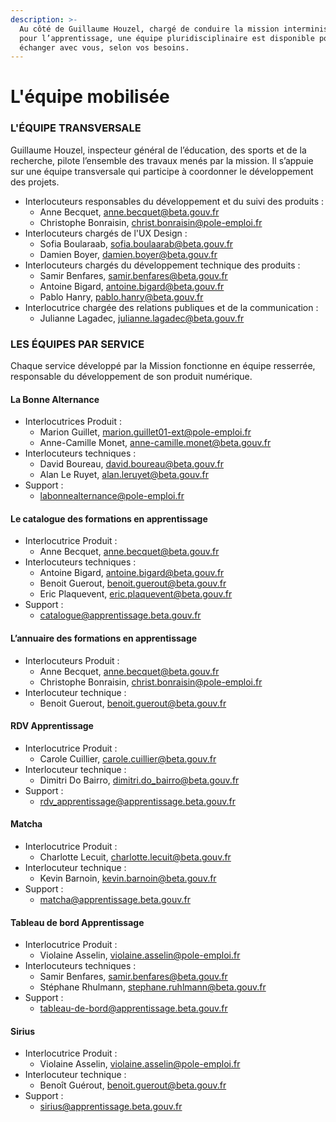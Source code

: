 ```yaml
---
description: >-
  Au côté de Guillaume Houzel, chargé de conduire la mission interministérielle
  pour l’apprentissage, une équipe pluridisciplinaire est disponible pour
  échanger avec vous, selon vos besoins.
---
```


# L'équipe mobilisée

### L'ÉQUIPE TRANSVERSALE

Guillaume Houzel, inspecteur général de l’éducation, des sports et de la recherche, pilote l’ensemble des travaux menés par la mission. Il s’appuie sur une équipe transversale qui participe à coordonner le développement des projets.

* ‌Interlocuteurs responsables du développement et du suivi des produits : 
  * Anne Becquet, [anne.becquet@beta.gouv.fr](mailto:anne.becquet@beta.gouv.fr)
  * Christophe Bonraisin, [christ.bonraisin@pole-emploi.fr](mailto:christ.bonraisin@pole-emploi.fr)
* Interlocuteurs chargés de l'UX Design : 
  * Sofia Boularaab,  [sofia.boulaarab@beta.gouv.fr](mailto:sofia.boulaarab@beta.gouv.fr)
  * Damien Boyer, [damien.boyer@beta.gouv.fr](mailto:damien.boyer@beta.gouv.fr)
* Interlocuteurs chargés du développement technique des produits :
  * Samir Benfares, [samir.benfares@beta.gouv.fr](mailto:samir.benfares@beta.gouv.fr)
  * Antoine Bigard, [antoine.bigard@beta.gouv.fr](mailto:antoine.bigard@beta.gouv.fr)
  * Pablo Hanry, [pablo.hanry@beta.gouv.fr](mailto:pablo.hanry@beta.gouv.fr)
* Interlocutrice chargée des relations publiques et de la communication :
  * Julianne Lagadec, [julianne.lagadec@beta.gouv.fr](mailto:julianne.lagadec@beta.gouv.fr)

### ‌LES ÉQUIPES PAR SERVICE

‌Chaque service développé par la Mission fonctionne en équipe resserrée, responsable du développement de son produit numérique.

#### ‌La Bonne Alternance

* Interlocutrices Produit :
  * Marion Guillet, [marion.guillet01-ext@pole-emploi.fr](mailto:marion.guillet01-ext@pole-emploi.fr)
  * Anne-Camille Monet, [anne-camille.monet@beta.gouv.fr](mailto:anne-camille.monet@beta.gouv.fr)
* Interlocuteurs techniques :
  * David Boureau, [david.boureau@beta.gouv.fr](mailto:david.boureau@beta.gouv.fr)
  * Alan Le Ruyet, [alan.leruyet@beta.gouv.fr](mailto:alan.leruyet@beta.gouv.fr) 
* Support :
  * [labonnealternance@pole-emploi.fr](mailto:labonnealternance@pole-emploi.fr)

#### ‌Le catalogue des formations en apprentissage

* Interlocutrice Produit :
  * Anne Becquet, [anne.becquet@beta.gouv.fr](mailto:anne.becquet@beta.gouv.fr) 
* Interlocuteurs techniques :
  * Antoine Bigard, [antoine.bigard@beta.gouv.fr](mailto:antoine.bigard@beta.gouv.fr)
  * Benoit Guerout, [benoit.guerout@beta.gouv.fr](mailto:benoit.guerout@beta.gouv.fr) 
  * Eric Plaquevent, [eric.plaquevent@beta.gouv.fr](mailto:eric.plaquevent@beta.gouv.fr)
* Support :
  * [catalogue@apprentissage.beta.gouv.fr](mailto:catalogue@apprentissage.beta.gouv.fr)

#### L’annuaire des formations en apprentissage

* Interlocuteurs Produit :
  * Anne Becquet, [anne.becquet@beta.gouv.fr](mailto:anne.becquet@beta.gouv.fr)
  * Christophe Bonraisin, [christ.bonraisin@pole-emploi.fr](mailto:christ.bonraisin@pole-emploi.fr)
* Interlocuteur technique :
  * Benoit Guerout, [benoit.guerout@beta.gouv.fr](mailto:benoit.guerout@beta.gouv.fr)

#### ‌RDV Apprentissage‌

* Interlocutrice Produit :
  * Carole Cuillier, [carole.cuillier@beta.gouv.fr](mailto:carole.cuillier@beta.gouv.fr)
* Interlocuteur technique :
  * Dimitri Do Bairro, [dimitri.do\_bairro@beta.gouv.fr](mailto:dimitri.do_bairro@beta.gouv.fr)
* Support :
  * [rdv\_apprentissage@apprentissage.beta.gouv.fr](mailto:rdv_apprentissage@apprentissage.beta.gouv.fr)

#### ‌Matcha‌

* Interlocutrice Produit :
  * Charlotte Lecuit, [charlotte.lecuit@beta.gouv.fr](mailto:charlotte.lecuit@beta.gouv.fr)
* Interlocuteur technique :
  * Kevin Barnoin, [kevin.barnoin@beta.gouv.fr](mailto:kevin.barnoin@beta.gouv.fr)
* Support :
  * [matcha@apprentissage.beta.gouv.fr](mailto:matcha@apprentissage.beta.gouv.fr)

#### ‌Tableau de bord Apprentissage‌

* Interlocutrice Produit :
  * Violaine Asselin, [violaine.asselin@pole-emploi.fr](mailto:violaine.asselin@pole-emploi.fr)
* Interlocuteurs techniques :
  * Samir Benfares, [samir.benfares@beta.gouv.fr](mailto:samir.benfares@beta.gouv.fr)
  * Stéphane Rhulmann, [stephane.ruhlmann@beta.gouv.fr](mailto:stephane.ruhlmann@beta.gouv.fr) 
* Support :
  *  [tableau-de-bord@apprentissage.beta.gouv.fr](mailto:tableau-de-bord@apprentissage.beta.gouv.fr)

#### ‌Sirius‌

* Interlocutrice Produit :
  * Violaine Asselin, [violaine.asselin@pole-emploi.fr](mailto:violaine.asselin@pole-emploi.fr)
* Interlocuteur technique :
  * Benoît Guérout, [benoit.guerout@beta.gouv.fr](mailto:benoit.guerout@beta.gouv.fr) 
* Support :
  * [sirius@apprentissage.beta.gouv.fr](mailto:sirius@apprentissage.beta.gouv.fr)

